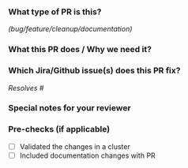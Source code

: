 ### What type of PR is this?

_(bug/feature/cleanup/documentation)_

### What this PR does / Why we need it?

### Which Jira/Github issue(s) does this PR fix?

_Resolves #_

### Special notes for your reviewer

### Pre-checks (if applicable)

- [ ] Validated the changes in a cluster
- [ ] Included documentation changes with PR
